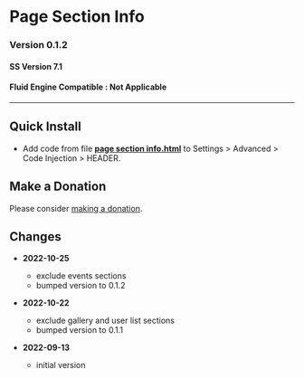 # Page Section Info

### Version 0.1.2

#### SS Version 7.1

#### Fluid Engine Compatible : Not Applicable

---

## Quick Install

* Add code from file **[page section info.html][1]** to Settings > Advanced >
  Code Injection > HEADER.

## Make a Donation

Please consider [making a donation][2].

## Changes

* **2022-10-25**

  * exclude events sections
  * bumped version to 0.1.2
  
* **2022-10-22**

  * exclude gallery and user list sections
  * bumped version to 0.1.1
  
* **2022-09-13**

  * initial version

[1]: page%20section%20info.html#L1
[2]: https://github.com/tomsWebConsulting/twcsl#make-a-donation
